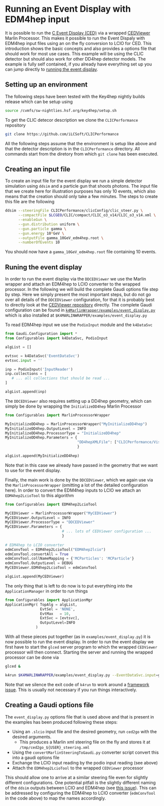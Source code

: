 # Running an Event Display with EDM4hep input

It is possible to run the [C Event Display (CED)](https://github.com/iLCSoft/CED) via a wrapped [CEDViewer](https://github.com/iLCSoft/CEDViewer) Marlin Processor. This makes it possible to run the Event Dispaly with EDM4hep input files using an on the fly conversion to LCIO for CED. This introduction shows the basic concepts and also provides a options file that should work for most use cases. This example will be using the CLIC detector but should also work for other DD4hep detector models. The example is fully self contained, if you already have everything set up you can jump directly to [running the event display](#running-the-event-display).

## Setting up an environment

The following steps have been tested with the Key4hep nightly builds release which can be setup using
```bash
source /cvmfs/sw-nightlies.hsf.org/key4hep/setup.sh
```

To get the CLIC detecor description we clone the `CLICPerformance` repository
```bash
git clone https://github.com/iLCSoft/CLICPerformance
```

All the following steps assume that the environment is setup like above and that the detector description is in the `CLICPerformance` directory. All commands start from the diretory from which `git clone` has been executed.

## Creating an input file

To create an input file for the event display we run a simple detector simulation using `ddsim` and a particle gun that shoots photons. The input file that we create here for illustration purposes has only 10 events, which also means that the creation should only take a few minutes. The steps to create this file are the following 

```bash
ddsim --steeringFile CLICPerformance/clicConfig/clic_steer.py \
      --compactFile $LCGEO/CLIC/compact/CLIC_o3_v14/CLIC_o3_v14.xml \
      --enableGun \
      --gun.distribution uniform \
      --gun.particle gamma \
      --gun.energy 10*GeV \
      --outputFile gamma_10GeV_edm4hep.root \
      --numberOfEvents 10
```

You should now have a `gamma_10GeV_edm4hep.root` file containing 10 events.

## Runing the event display

In order to run the event display via the `DDCEDViewer` we use the Marlin wrapper and attach an EDM4hep to LCIO converter to the wrapped processor. In the following we will build the complete Gaudi options file step by step. Here we simply present the most important steps, but do not go over all details of the `DDCEDViewer` configuration, for that it is probably best to directly look at the [CEDViewer repository](https://github.com/iLCSoft/CEDViewer) directly. The complete Gaudi configuration can be found in [`k4MarlinWrapper/examples/event_display.py`](https://github.com/key4hep/k4MarlinWrapper/blob/master/k4MarlinWrapper/examples/event_display.py) which is also installed at `$K4MARLINWRAPPER/examples/event_display.py`

To read EDM4hep input we use the `PodioInput` module and the `k4DataSvc`
```python
from Gaudi.Configuration import *
from Configurables import k4DataSvc, PodioInput

algList = []

evtsvc = k4DataSvc('EventDataSvc')
evtsvc.input = ''

inp = PodioInput('InputReader')
inp.collections = [
   # ... all collections that should be read ...
]

algList.append(inp)
```

The `DDCEDViewer` also requires setting up a DD4hep geometry, which can simply be done by wrapping the `InitializeDD4hep` Marlin Processor
```python
from Configurables import MarlinProcessorWrapper

MyInitializeDD4hep = MarlinProcessorWrapper("MyInitializeDD4hep")
MyInitializeDD4hep.OutputLevel = INFO
MyInitializeDD4hep.ProcessorType = "InitializeDD4hep"
MyInitializeDD4hep.Parameters = {
                                 "DD4hepXMLFile": ["CLICPerformance/Visualisation/CLIC_o3_v06_CED/CLIC_o3_v06_CED.xml"]
                                 }
                                 
algList.append(MyInitializeDD4hep)
```
Note that in this case we already have passed in the geometry that we want to use for the event display.

Finally, the main work is done by the `DDCEDViewer`, which we again use via the `MarlinProcessorWrapper` (omitting a lot of the detailed configuration here). In order to convert the EDM4hep inputs to LCIO we attach an `EDM4hep2LcioTool` to this algorithm
```python
from Configurables import EDM4hep2LcioTool

MyCEDViewer = MarlinProcessorWrapper("MyCEDViewer")
MyCEDViewer.OutputLevel = INFO
MyCEDViewer.ProcessorType = "DDCEDViewer"
MyCEDViewer.Parameters = {
                          # ... lots of CEDViewer configuration ...
                          }
                          
# EDM4hep to LCIO converter
edmConvTool = EDM4hep2LcioTool("EDM4hep2lcio")
edmConvTool.convertAll = True
edmConvTool.collNameMapping = {'MCParticles': 'MCParticle'}
edmConvTool.OutputLevel = DEBUG
MyCEDViewer.EDM4hep2LcioTool = edmConvTool

algList.append(MyCEDViewer)
```

The only thing that is left to do now is to put everything into the `ApplicationManager` in order to run things
```python
from Configurables import ApplicationMgr
ApplicationMgr( TopAlg = algList,
                EvtSel = 'NONE',
                EvtMax   = 10,
                ExtSvc = [evtsvc],
                OutputLevel=INFO
              )
```

With all these pieces put together (as in `examples/event_display.py`) it is now possible to run the event display. In order to run the event display we first have to start the `glced` server program to which the wrapped `CEDViewer` processor will then connect. Starting the server and running the wrapped processor can be done via
```bash
glced &

k4run $K4MARLINWRAPPER/examples/event_display.py --EventDataSvc.input=gamma_10GeV_edm4hep.root || true
```

Note that we silence the exit code of `k4run` to work around a [framework
issue](https://github.com/key4hep/k4FWCore/issues/125). This is usually not
necessary if you run things interactively.

## Creating a Gaudi options file

The `event_display.py` options file that is used above and that is present in the examples has been produced following these steps:
- Using an `.slcio` input file and the desired geometry, run `ced2go` with the desired arguments.
  - This produces a Marlin xml steering file on the fly and stores it at `/tmp/ced2go_${USER}_steering.xml`
- Using the `convertMarlinSteeringToGaudi.py` converter script convert this into a gaudi options file
- Exchange the LCIO input reading by the podio input reading (see above)
- Attach the `EDM4hep2LcioTool` to the wrapped `CEDViewer` processor

This should allow one to arrive at a similar steering file even for slightly different configurations. One potential pitfall is the slightly different naming of the `ddsim` outputs between LCIO and EDM4hep (see [this issue](https://github.com/AIDASoft/DD4hep/issues/921)). This can be addressed by configuring the EDM4hep to LCIO converter (`edmConvTool` in the code above) to map the names accordingly.
